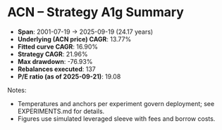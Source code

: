 # ACN – Strategy A1g Summary

- **Span**: 2001-07-19 → 2025-09-19 (24.17 years)
- **Underlying (ACN price) CAGR**: 13.77%
- **Fitted curve CAGR**: 16.90%
- **Strategy CAGR**: 21.96%
- **Max drawdown**: -76.93%
- **Rebalances executed**: 137
- **P/E ratio (as of 2025-09-21)**: 19.08

Notes:

- Temperatures and anchors per experiment govern deployment; see EXPERIMENTS.md for details.
- Figures use simulated leveraged sleeve with fees and borrow costs.

